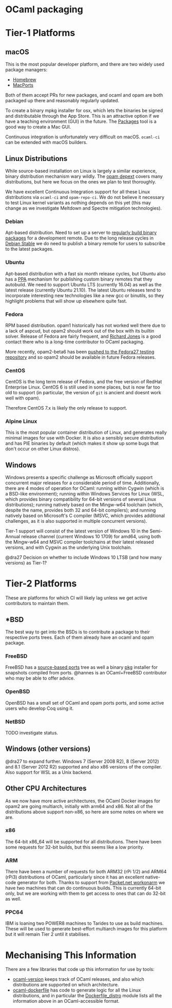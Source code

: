 # OCaml packaging

# Tier-1 Platforms

## macOS

This is the most popular developer platform, and there are two widely used package managers:

- [Homebrew](https://brew.sh) 
- [MacPorts](https://www.macports.org)

Both of them accept PRs for new packages, and ocaml and opam are both packaged up there and reasonably regularly updated.

To create a binary mpkg installer for osx, which lets the binaries be signed and distributable through the App Store.  This is an attractive option if we have a teaching environment (GUI) in the future. The [Packages](http://s.sudre.free.fr/Software/Packages/about.html) tool is a good way to create a Mac GUI.

Continuous integration is unfortunately very difficult on macOS. `ocaml-ci` can be extended with macOS builders.

## Linux Distributions

While source-based installation on Linux is largely a similar experience, binary distribution mechanism wary wildly.  The [opam depext](https://github.com/ocaml/opam-depext/tree/2.0) covers many distributions, but here we focus on the ones we plan to test thoroughly.

We have excellent Continuous Integration support for all these Linux distributions via `ocaml-ci` and `opam-repo-ci`. We do not believe it necessary to test Linux kernel variants as nothing depends on this yet (this may change as we investigate Meltdown and Spectre mitigation technologies).

### Debian

Apt-based distribution. Need to set up a server to [regularly build binary packages](https://www.debian.org/doc/manuals/maint-guide/build.en.html) for a development remote. Due to the long release cycles in [Debian Stable](https://wiki.debian.org/DebianStable) we do need to publish a binary remote for users to subscribe to the latest packages. 

### Ubuntu

Apt-based distribution with a fast six month release cycles, but Ubuntu also has a [PPA](https://launchpad.net/ubuntu/+ppas) mechanism for publishing custom binary remotes that they autobuild. We need to support Ubuntu LTS (currently 16.04) as well as the latest release (currently Ubuntu 21.10). The latest Ubuntu releases tend to incorporate interesting new technologies like a new gcc or binutils, so they highlight problems that will show up elsewhere quite fast.

### Fedora

RPM based distribution.  opam1 historically has not worked well there due to a lack of aspcud, but opam2 should work out of the box with its builtin solver.  Release of Fedora are fairly frequent, and [Richard Jones](http://people.redhat.com/rjones/) is a good contact there who is a long-time contributor to OCaml packaging.

More recently, opam2-beta6 has been [pushed to the Fedora27 testing repository](https://bugzilla.redhat.com/show_bug.cgi?id=1501992) and so opam2 should be available in future Fedora releases.

### CentOS

CentOS is the long term release of Fedora, and the free version of RedHat Enterprise Linux.  CentOS 6 is still used in some places, but is now far too old to support (in particular, the version of `git` is ancient and doesnt work well with opam). 

Therefore CentOS 7.x is likely the only release to support.

### Alpine Linux

This is the most popular container distribution of Linux, and generates really minimal images for use with Docker.  It is also a sensibly secure distribution and has PIE binaries by default (which makes it show up some bugs that don't occur on other Linux distros).

## Windows

Windows presents a specific challenge as Microsoft officially support concurrent major releases for a considerable period of time. Additionally, there are 4 modes of operation for OCaml: running within Cygwin (which is a BSD-like environment); running within Windows Services for Linux (WSL, which provides binary compatibility for 64-bit versions of several Linux distributions); running natively based on the Mingw-w64 toolchain (which, despite the name, provides both 32 and 64-bit compilers); and running natively based on Microsoft's C compiler (MSVC, which provides additional challenges, as it is also supported in multiple concurrent versions).

Tier-1 support will consist of the latest version of Windows 10 in the Semi-Annual release channel (current Windows 10 1709) for amd64, using both the Mingw-w64 and MSVC compiler toolchains at their latest released versions, and with Cygwin as the underlying Unix toolchain.

@dra27 Decision on whether to include Windows 10 LTSB (and how many versions) as Tier-1?

# Tier-2 Platforms

These are platforms for which CI will likely lag unless we get active contributors to maintain them.

## *BSD

The best way to get into the BSDs is to contribute a package to their respective ports trees. Each of them already have an ocaml and opam package.

### FreeBSD

FreeBSD has a [source-based ports](https://www.freebsd.org/ports/) tree as well a binary [pkg](https://www.freebsd.org/doc/handbook/pkgng-intro.html) installer for snapshots compiled from ports.  @hannes is an OCaml+FreeBSD contributor who may be able to offer advice.
 
### OpenBSD

OpenBSD has a small set of OCaml and opam ports ports, and some active users who develop Coq using it. 

### NetBSD

TODO investigate status.

## Windows (other versions)

@dra27 to expand further. Windows 7 (Server 2008 R2), 8 (Server 2012) and 8.1 (Server 2012 R2) supported and also x86 versions of the compiler. Also support for WSL as a Unix backend.

## Other CPU Architectures 

As we now have more active architectures, the OCaml Docker images for opam2 are going multiarch, initially with arm64 and x86.  Not all of the distributions above support non-x86, so here are some notes on where we are.

### x86

The 64-bit x86_64 will be supported for all distributions.  There have been some requests for 32-bit builds, but this seems like a low priority.

### ARM

There have been a number of requests for both ARM32 (rPi 1/2) and ARM64 (rPi3) distributions of OCaml, particularly since it has an excellent native-code generator for both.  Thanks to support from [Packet.net workonarm](https://github.com/WorksOnArm/cluster/issues/5) we have two machines that can do continuous builds.  This is currently 64-bit only, but we are working with them to get access to ones that can do 32-bit as well.

### PPC64

IBM is loaning two POWER8 machines to Tarides to use as build machines.  These will be used to generate best-effort multiarch images for this platform but it will remain Tier 2 until it stabilises.

# Mechanising This Information

There are a few libraries that code up this information for use by tools:

- [ocaml-version](http://anil-code.recoil.org/ocaml-version/ocaml-version/Ocaml_version/index.html) keeps track of OCaml releases, and also which distributions are supported on which architecture.
- [ocaml-dockerfile](http://anil-code.recoil.org/ocaml-dockerfile/) has code to generate logic for all the Linux distributions, and in particular the [Dockerfile_distro](http://anil-code.recoil.org/ocaml-dockerfile/dockerfile-opam/Dockerfile_distro/index.html) module lists all the information above in an OCaml-accessible format.

